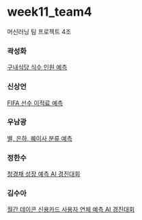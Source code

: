 # week11_team4
<div>머신러닝 팀 프로젝트 4조</div>

<h3>곽성화</h3>
<a href = 'https://www.dacon.io/competitions/official/235743/overview/description'> 구내식당 식수 인원 예측</a>

<h3>신상언</h3>
<a href = 'https://dacon.io/competitions/open/235538/overview/description'> FIFA 선수 이적료 예측</a>

<h3>우남광</h3>
<a href = 'https://www.kaggle.com/datasets/lucidlenn/sloan-digital-sky-survey> Sloan Digital Sky Survey'> 별, 은하, 퀘이사 분류 예측</a>

<h3>정한수</h3>
<a href = 'https://www.dacon.io/competitions/official/235961/overview/description'> 청경채 성장 예측 AI 경진대회</a>

<h3>김수아</h3>
<a href = 'https://www.dacon.io/competitions/official/235713/overview/description'> 월간 데이콘 신용카드 사용자 연체 예측 AI 경진대회</a>
